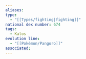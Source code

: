 ```yaml
---
aliases: 
type:
  - "[[Types/fighting|fighting]]"
national dex number: 674
tags:
  - Kalos
evolution line:
  - "[[Pokémon/Pangoro]]"
associated: 
---
```

